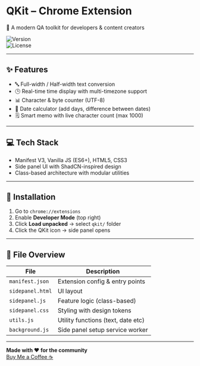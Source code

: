 # QKit – Chrome Extension  
🧰 A modern QA toolkit for developers & content creators

![Version](https://img.shields.io/badge/Version-1.0.0-orange.svg)  
![License](https://img.shields.io/badge/License-MIT-green.svg)

---

## ✨ Features

- 🔤 Full-width / Half-width text conversion  
- 🕒 Real-time time display with multi-timezone support  
- 📊 Character & byte counter (UTF-8)  
- 📅 Date calculator (add days, difference between dates)  
- 🗒 Smart memo with live character count (max 1000)

---

## 💻 Tech Stack

- Manifest V3, Vanilla JS (ES6+), HTML5, CSS3  
- Side panel UI with ShadCN-inspired design  
- Class-based architecture with modular utilities

---

## 🚀 Installation

1. Go to `chrome://extensions`  
2. Enable **Developer Mode** (top right)  
3. Click **Load unpacked** → select `qkit/` folder  
4. Click the QKit icon → side panel opens

---

## 📁 File Overview

| File             | Description                        |
|------------------|------------------------------------|
| `manifest.json`  | Extension config & entry points    |
| `sidepanel.html` | UI layout                          |
| `sidepanel.js`   | Feature logic (class-based)        |
| `sidepanel.css`  | Styling with design tokens         |
| `utils.js`       | Utility functions (text, date etc) |
| `background.js`  | Side panel setup service worker    |


---

**Made with ❤️ for the community**  
[Buy Me a Coffee ☕](https://www.buymeacoffee.com/justice_tia)
